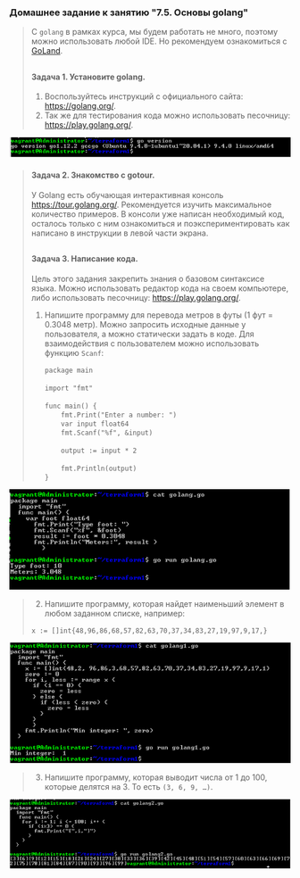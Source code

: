 ### Домашнее задание к занятию "7.5. Основы golang"

> С `golang` в рамках курса, мы будем работать не много, поэтому можно использовать любой IDE. Но рекомендуем ознакомиться с [GoLand](https://www.jetbrains.com/ru-ru/go/).
>
> ## 
>
> #### Задача 1. Установите golang.
>
> 1. Воспользуйтесь инструкций с официального сайта: https://golang.org/.
> 2. Так же для тестирования кода можно использовать песочницу: https://play.golang.org/.

![go.png](https://github.com/tsteplova/devops-netology/blob/fix/go.png?raw=true)

> #### Задача 2. Знакомство с gotour.
>
> У Golang есть обучающая интерактивная консоль https://tour.golang.org/. Рекомендуется изучить максимальное количество примеров. В консоли уже написан необходимый код, осталось только с ним ознакомиться и поэкспериментировать как написано в инструкции в левой части экрана.
>
> ##
>
> #### Задача 3. Написание кода.
>
> Цель этого задания закрепить знания о базовом синтаксисе языка. Можно использовать редактор кода на своем компьютере, либо использовать песочницу: https://play.golang.org/.
>
> 1. Напишите программу для перевода метров в футы (1 фут = 0.3048 метр). Можно запросить исходные данные у пользователя, а можно статически задать в коде. Для взаимодействия с пользователем можно использовать функцию `Scanf`:
>
>    ```
>    package main
>    
>    import "fmt"
>    
>    func main() {
>        fmt.Print("Enter a number: ")
>        var input float64
>        fmt.Scanf("%f", &input)
>    
>        output := input * 2
>    
>        fmt.Println(output)    
>    }
>    ```

![go_1.png](https://github.com/tsteplova/devops-netology/blob/fix/go_1.png?raw=true)

> 2. Напишите программу, которая найдет наименьший элемент в любом заданном списке, например:
>
> ```
> x := []int{48,96,86,68,57,82,63,70,37,34,83,27,19,97,9,17,}
> ```

![go_2.png](https://github.com/tsteplova/devops-netology/blob/fix/go_2.png?raw=true)

> 3. Напишите программу, которая выводит числа от 1 до 100, которые делятся на 3. То есть `(3, 6, 9, …)`.

![go_3.png](https://github.com/tsteplova/devops-netology/blob/fix/go_3.png?raw=true)